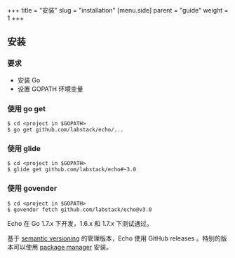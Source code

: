 +++
title = "安装"
slug = "installation"
[menu.side]
  parent = "guide"
  weight = 1
+++

## 安装

### 要求

- 安装 Go
- 设置 GOPATH 环境变量

### 使用 go get

```shell
$ cd <project in $GOPATH>
$ go get github.com/labstack/echo/...
```

###  使用 glide

```shell
$ cd <project in $GOPATH>
$ glide get github.com/labstack/echo#~3.0
```

### 使用 govender

```shell
$ cd <project in $GOPATH>
$ govendor fetch github.com/labstack/echo@v3.0
```

Echo 在 Go 1.7.x 下开发，1.6.x 和 1.7.x 下测试通过。

基于 [semantic versioning](http://semver.org) 的管理版本，Echo 使用 GitHub releases 。特别的版本可以使用 [package manager](https://github.com/avelino/awesome-go#package-management) 安装。